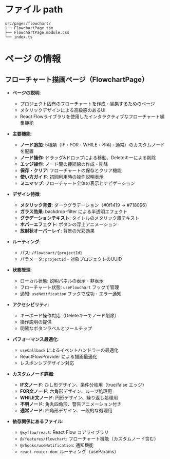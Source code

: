 # ファイル path

```
src/pages/flowchart/
├── FlowchartPage.tsx
├── FlowchartPage.module.css
└── index.ts
```

# ページ の情報

## フローチャート描画ページ（FlowchartPage）

- **ページの説明**:
  - プロジェクト固有のフローチャートを作成・編集するためのページ
  - メタリックデザインによる高級感のあるUI
  - React Flowライブラリを使用したインタラクティブなフローチャート編集機能

- **主要機能**:
  - **ノード追加**: 5種類（IF・FOR・WHILE・不明・通常）のカスタムノードを配置
  - **ノード操作**: ドラッグ&ドロップによる移動、Deleteキーによる削除
  - **エッジ操作**: ノード間の接続線の作成・削除
  - **保存・クリア**: フローチャートの保存とクリア機能
  - **使い方ガイド**: 初回利用時の操作説明表示
  - **ミニマップ**: フローチャート全体の表示とナビゲーション

- **デザイン特徴**:
  - **メタリック背景**: ダークグラデーション（#0f1419 → #718096）
  - **ガラス効果**: backdrop-filter による半透明エフェクト
  - **グラデーションテキスト**: タイトルのメタリック風テキスト
  - **ホバーエフェクト**: ボタンの浮上アニメーション
  - **放射状オーバーレイ**: 背景の光彩効果

- **ルーティング**:
  - パス: `/flowchart/{projectId}`
  - パラメータ: `projectId` - 対象プロジェクトのUUID

- **状態管理**:
  - ローカル状態: 説明パネルの表示・非表示
  - フローチャート状態: `useFlowchart` フックで管理
  - 通知: `useNotification` フックで成功・エラー通知

- **アクセシビリティ**:
  - キーボード操作対応（Deleteキーでノード削除）
  - 操作説明の提供
  - 明確なボタンラベルとツールチップ

- **パフォーマンス最適化**:
  - `useCallback` によるイベントハンドラーの最適化
  - ReactFlowProvider による描画最適化
  - レスポンシブデザイン対応

- **カスタムノード詳細**:
  - **IF文ノード**: ひし形デザイン、条件分岐用（true/false エッジ）
  - **FOR文ノード**: 六角形デザイン、ループ処理用
  - **WHILE文ノード**: 円形デザイン、繰り返し処理用
  - **不明ノード**: 角丸四角形、警告アニメーション付き
  - **通常ノード**: 四角形デザイン、一般的な処理用

- **依存関係にあるファイル**:
  - `@xyflow/react`: React Flow コアライブラリ
  - `@/features/flowchart`: フローチャート機能（カスタムノード含む）
  - `@/hooks/useNotification`: 通知機能
  - `react-router-dom`: ルーティング（useParams）